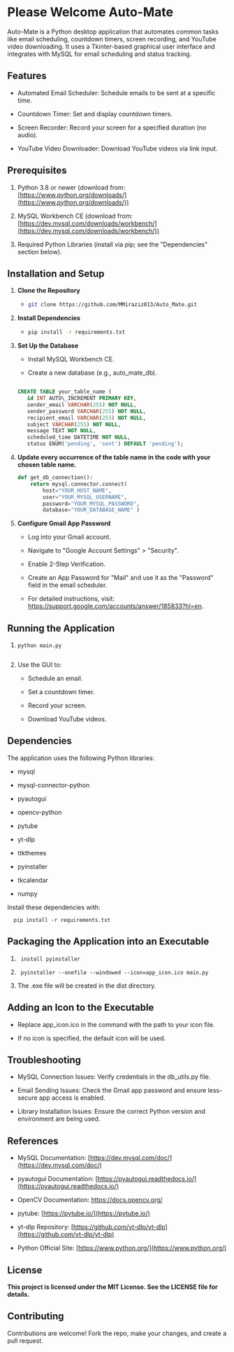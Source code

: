 Please Welcome Auto-Mate
=========

Auto-Mate is a Python desktop application that automates common tasks like email scheduling, countdown timers, screen recording, and YouTube video downloading. It uses a Tkinter-based graphical user interface and integrates with MySQL for email scheduling and status tracking.

Features
--------

*   Automated Email Scheduler: Schedule emails to be sent at a specific time.
    
*   Countdown Timer: Set and display countdown timers.
    
*   Screen Recorder: Record your screen for a specified duration (no audio).
    
*   YouTube Video Downloader: Download YouTube videos via link input.
    

Prerequisites
-------------

1.  Python 3.8 or newer (download from: [https://www.python.org/downloads/](https://www.python.org/downloads/))
    
2.  MySQL Workbench CE (download from: [https://dev.mysql.com/downloads/workbench/](https://dev.mysql.com/downloads/workbench/))
    
3.  Required Python Libraries (install via pip; see the "Dependencies" section below).
    

Installation and Setup
----------------------

1.  **Clone the Repository**
    
    *   ```bash
        git clone https://github.com/MMiraziz013/Auto_Mate.git
        
2.  **Install Dependencies**
    
    *   ```bash
        pip install -r requirements.txt
        
3.  **Set Up the Database**
    *   Install MySQL Workbench CE.
        
    *   Create a new database (e.g., auto\_mate\_db).
        
    ```sql

    CREATE TABLE your_table_name ( 
       id INT AUTO\_INCREMENT PRIMARY KEY,
       sender_email VARCHAR(255) NOT NULL, 
       sender_password VARCHAR(255) NOT NULL, 
       recipient_email VARCHAR(255) NOT NULL, 
       subject VARCHAR(255) NOT NULL, 
       message TEXT NOT NULL, 
       scheduled_time DATETIME NOT NULL, 
       status ENUM('pending', 'sent') DEFAULT 'pending'); 
    ``` 
4. **Update every occurrence of the table name in the code with your chosen table name.**

    ```python
    def get_db_connection(): 
        return mysql.connector.connect( 
            host="YOUR_HOST_NAME", 
            user="YOUR_MYSQL_USERNAME",
            password="YOUR_MYSQL_PASSWORD",
            database="YOUR_DATABASE_NAME" )
    ```
    
        
5. **Configure Gmail App Password**
    
    *   Log into your Gmail account.
        
    *   Navigate to "Google Account Settings" > "Security".
        
    *   Enable 2-Step Verification.
        
    *   Create an App Password for "Mail" and use it as the "Password" field in the email scheduler.
        
    *   For detailed instructions, visit: https://support.google.com/accounts/answer/185833?hl=en.
        

Running the Application
-----------------------

1.   ```
     python main.py
    
2.  Use the GUI to:
    
    *   Schedule an email.
        
    *   Set a countdown timer.
        
    *   Record your screen.
        
    *   Download YouTube videos.
        

Dependencies
------------

The application uses the following Python libraries:

*   mysql
    
*   mysql-connector-python
    
*   pyautogui
    
*   opencv-python
    
*   pytube
    
*   yt-dlp
    
*   ttkthemes
    
*   pyinstaller
    
*   tkcalendar
    
*   numpy
    

Install these dependencies with:

```
  pip install -r requirements.txt   
 ```
Packaging the Application into an Executable
--------------------------------------------

1.
    ``` 
     install pyinstaller
    ```
   
2. ```
    pyinstaller --onefile --windowed --icon=app_icon.ico main.py
    ```
3.  The .exe file will be created in the dist directory.
    

Adding an Icon to the Executable
--------------------------------

*   Replace app\_icon.ico in the command with the path to your icon file.
    
*   If no icon is specified, the default icon will be used.
    

Troubleshooting
---------------

*   MySQL Connection Issues: Verify credentials in the db\_utils.py file.
    
*   Email Sending Issues: Check the Gmail app password and ensure less-secure app access is enabled.
    
*   Library Installation Issues: Ensure the correct Python version and environment are being used.
    

References
----------

*   MySQL Documentation: [https://dev.mysql.com/doc/](https://dev.mysql.com/doc/)
    
*   pyautogui Documentation: [https://pyautogui.readthedocs.io/](https://pyautogui.readthedocs.io/)
    
*   OpenCV Documentation: https://docs.opencv.org/
    
*   pytube: [https://pytube.io/](https://pytube.io/)
    
*   yt-dlp Repository: [https://github.com/yt-dlp/yt-dlp](https://github.com/yt-dlp/yt-dlp)
    
*   Python Official Site: [https://www.python.org/](https://www.python.org/)

## License

**This project is licensed under the MIT License. See the LICENSE file for details.**

## Contributing
Contributions are welcome! Fork the repo, make your changes, and create a pull request.